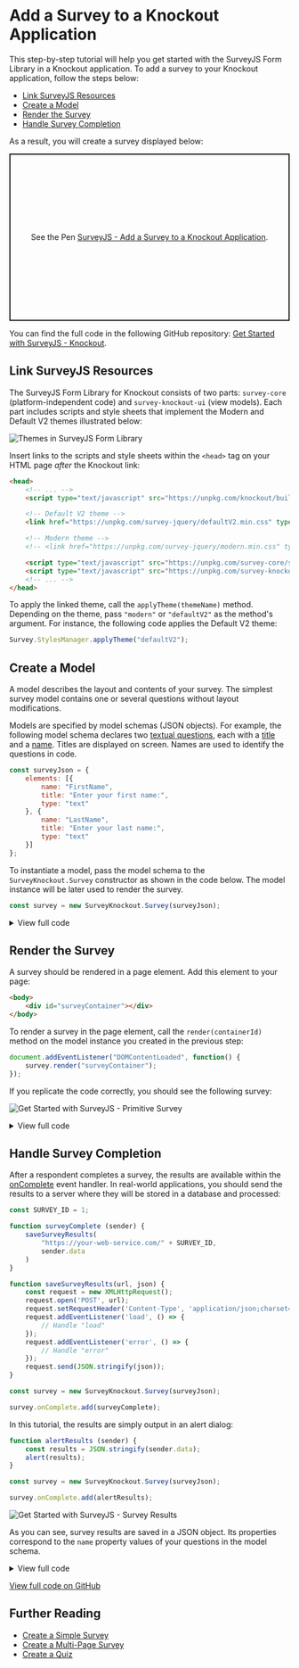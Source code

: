 # Add a Survey to a Knockout Application

This step-by-step tutorial will help you get started with the SurveyJS Form Library in a Knockout application. To add a survey to your Knockout application, follow the steps below:

- [Link SurveyJS Resources](#link-surveyjs-resources)
- [Create a Model](#create-a-model)
- [Render the Survey](#render-the-survey)
- [Handle Survey Completion](#handle-survey-completion)

As a result, you will create a survey displayed below:

<p class="codepen" data-height="600" data-default-tab="js,result" data-slug-hash="qBPqyVV" data-user="romantsukanov" style="height: 300px; box-sizing: border-box; display: flex; align-items: center; justify-content: center; border: 2px solid; margin: 1em 0; padding: 1em;">
  <span>See the Pen <a href="https://codepen.io/JaneGaid/pen/JjveKmB">
  SurveyJS - Add a Survey to a Knockout Application</a>.</span>
</p>
<script async src="https://cpwebassets.codepen.io/assets/embed/ei.js"></script>

You can find the full code in the following GitHub repository: <a href="https://github.com/surveyjs/code-examples/tree/main/get-started-library/knockout" target="_blank">Get Started with SurveyJS - Knockout</a>.

## Link SurveyJS Resources

The SurveyJS Form Library for Knockout consists of two parts: `survey-core` (platform-independent code) and `survey-knockout-ui` (view models). Each part includes scripts and style sheets that implement the Modern and Default V2 themes illustrated below:

![Themes in SurveyJS Form Library](images/survey-library-themes.png)

Insert links to the scripts and style sheets within the `<head>` tag on your HTML page _after_ the Knockout link:

```html
<head>
    <!-- ... -->
    <script type="text/javascript" src="https://unpkg.com/knockout/build/output/knockout-latest.js"></script>

    <!-- Default V2 theme -->
    <link href="https://unpkg.com/survey-jquery/defaultV2.min.css" type="text/css" rel="stylesheet">

    <!-- Modern theme -->
    <!-- <link href="https://unpkg.com/survey-jquery/modern.min.css" type="text/css" rel="stylesheet"> -->

    <script type="text/javascript" src="https://unpkg.com/survey-core/survey.core.min.js"></script>
    <script type="text/javascript" src="https://unpkg.com/survey-knockout-ui/survey-knockout-ui.min.js"></script>
    <!-- ... -->
</head>
```

To apply the linked theme, call the `applyTheme(themeName)` method. Depending on the theme, pass `"modern"` or `"defaultV2"` as the method's argument. For instance, the following code applies the Default V2 theme:

```js
Survey.StylesManager.applyTheme("defaultV2");
```

## Create a Model

A model describes the layout and contents of your survey. The simplest survey model contains one or several questions without layout modifications.

Models are specified by model schemas (JSON objects). For example, the following model schema declares two [textual questions](https://surveyjs.io/Documentation/Library?id=questiontextmodel), each with a [title](https://surveyjs.io/Documentation/Library?id=questiontextmodel#title) and a [name](https://surveyjs.io/Documentation/Library?id=questiontextmodel#name). Titles are displayed on screen. Names are used to identify the questions in code.

```js
const surveyJson = {
    elements: [{
        name: "FirstName",
        title: "Enter your first name:",
        type: "text"
    }, {
        name: "LastName",
        title: "Enter your last name:",
        type: "text"
    }]
};
```

To instantiate a model, pass the model schema to the `SurveyKnockout.Survey` constructor as shown in the code below. The model instance will be later used to render the survey.

```js
const survey = new SurveyKnockout.Survey(surveyJson);
```

<details>
    <summary>View full code</summary>  

```html
<!DOCTYPE html>
<html>
<head>
    <title>My First Survey</title>
    <meta charset="utf-8">
    <script type="text/javascript" src="https://unpkg.com/knockout/build/output/knockout-latest.js"></script>

    <!-- Default V2 theme -->
    <link href="https://unpkg.com/survey-jquery/defaultV2.min.css" type="text/css" rel="stylesheet">

    <!-- Modern theme -->
    <!-- <link href="https://unpkg.com/survey-jquery/modern.min.css" type="text/css" rel="stylesheet"> -->

    <script type="text/javascript" src="https://unpkg.com/survey-core/survey.core.min.js"></script>
    <script type="text/javascript" src="https://unpkg.com/survey-knockout-ui/survey-knockout-ui.min.js"></script>
    <script type="text/javascript" src="index.js"></script>
</head>
<body>
</body>
</html>
```

```js
Survey
    .StylesManager
    .applyTheme("defaultV2");

const surveyJson = {
    elements: [{
        name: "FirstName",
        title: "Enter your first name:",
        type: "text"
    }, {
        name: "LastName",
        title: "Enter your last name:",
        type: "text"
    }]
};

const survey = new SurveyKnockout.Survey(surveyJson);
```
</details> 

## Render the Survey

A survey should be rendered in a page element. Add this element to your page:

```html
<body>
    <div id="surveyContainer"></div>
</body>
```

To render a survey in the page element, call the `render(containerId)` method on the model instance you created in the previous step:

```js
document.addEventListener("DOMContentLoaded", function() {
    survey.render("surveyContainer");
});
```

If you replicate the code correctly, you should see the following survey:

![Get Started with SurveyJS - Primitive Survey](images/get-started-primitive-survey.png)

<details>
    <summary>View full code</summary>  

```html
<!DOCTYPE html>
<html>
<head>
    <title>My First Survey</title>
    <meta charset="utf-8">
    <script type="text/javascript" src="https://unpkg.com/knockout/build/output/knockout-latest.js"></script>

    <!-- Default V2 theme -->
    <link href="https://unpkg.com/survey-jquery/defaultV2.min.css" type="text/css" rel="stylesheet">

    <!-- Modern theme -->
    <!-- <link href="https://unpkg.com/survey-jquery/modern.min.css" type="text/css" rel="stylesheet"> -->

    <script type="text/javascript" src="https://unpkg.com/survey-core/survey.core.min.js"></script>
    <script type="text/javascript" src="https://unpkg.com/survey-knockout-ui/survey-knockout-ui.min.js"></script>
    <script type="text/javascript" src="index.js"></script>
</head>
<body>
    <div id="surveyContainer"></div>
</body>
</html>
```

```js
Survey
    .StylesManager
    .applyTheme("defaultV2");

const surveyJson = {
    elements: [{
        name: "FirstName",
        title: "Enter your first name:",
        type: "text"
    }, {
        name: "LastName",
        title: "Enter your last name:",
        type: "text"
    }]
};

const survey = new SurveyKnockout.Survey(surveyJson);

document.addEventListener("DOMContentLoaded", function() {
    survey.render("surveyContainer");
});
```
</details>

## Handle Survey Completion

After a respondent completes a survey, the results are available within the [onComplete](https://surveyjs.io/Documentation/Library?id=surveymodel#onComplete) event handler. In real-world applications, you should send the results to a server where they will be stored in a database and processed:

```js
const SURVEY_ID = 1;

function surveyComplete (sender) {
    saveSurveyResults(
        "https://your-web-service.com/" + SURVEY_ID,
        sender.data
    )
}

function saveSurveyResults(url, json) {
    const request = new XMLHttpRequest();
    request.open('POST', url);
    request.setRequestHeader('Content-Type', 'application/json;charset=UTF-8');
    request.addEventListener('load', () => {
        // Handle "load"
    });
    request.addEventListener('error', () => {
        // Handle "error"
    });
    request.send(JSON.stringify(json));
}

const survey = new SurveyKnockout.Survey(surveyJson);

survey.onComplete.add(surveyComplete);
```

In this tutorial, the results are simply output in an alert dialog:

```js
function alertResults (sender) {
    const results = JSON.stringify(sender.data);
    alert(results);
}

const survey = new SurveyKnockout.Survey(surveyJson);

survey.onComplete.add(alertResults);
```

![Get Started with SurveyJS - Survey Results](images/get-started-primitive-survey-alert.png)

As you can see, survey results are saved in a JSON object. Its properties correspond to the `name` property values of your questions in the model schema.

<details>
    <summary>View full code</summary>  

```html
<!DOCTYPE html>
<html>
<head>
    <title>My First Survey</title>
    <meta charset="utf-8">
    <script type="text/javascript" src="https://unpkg.com/knockout/build/output/knockout-latest.js"></script>

    <!-- Default V2 theme -->
    <link href="https://unpkg.com/survey-jquery/defaultV2.min.css" type="text/css" rel="stylesheet">

    <!-- Modern theme -->
    <!-- <link href="https://unpkg.com/survey-jquery/modern.min.css" type="text/css" rel="stylesheet"> -->
    
    <script type="text/javascript" src="https://unpkg.com/survey-core/survey.core.min.js"></script>
    <script type="text/javascript" src="https://unpkg.com/survey-knockout-ui/survey-knockout-ui.min.js"></script>
    <script type="text/javascript" src="index.js"></script>
</head>
<body>
    <div id="surveyContainer"></div>
</body>
</html>
```

```js
Survey
    .StylesManager
    .applyTheme("defaultV2");

const surveyJson = {
    elements: [{
        name: "FirstName",
        title: "Enter your first name:",
        type: "text"
    }, {
        name: "LastName",
        title: "Enter your last name:",
        type: "text"
    }]
};

const survey = new SurveyKnockout.Survey(surveyJson);

function alertResults (sender) {
    const results = JSON.stringify(sender.data);
    alert(results);
}

survey.onComplete.add(alertResults);

document.addEventListener("DOMContentLoaded", function() {
    survey.render("surveyContainer");
});
```
</details>

<a href="https://github.com/surveyjs/code-examples/tree/main/get-started-library/knockout" target="_blank">View full code on GitHub</a>

## Further Reading

- [Create a Simple Survey](https://surveyjs.io/Documentation/Library?id=design-survey-create-a-simple-survey)
- [Create a Multi-Page Survey](https://surveyjs.io/Documentation/Library?id=design-survey-create-a-multi-page-survey)
- [Create a Quiz](https://surveyjs.io/Documentation/Library?id=design-survey-create-a-quiz)